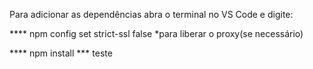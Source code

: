 Para adicionar as dependências abra o terminal no VS Code
e digite:

**** npm config set strict-ssl false
*para liberar o proxy(se necessário)

**** npm install
*** teste
